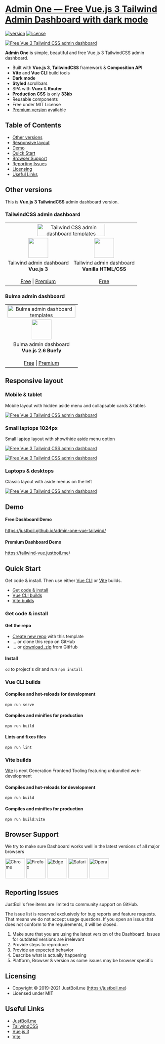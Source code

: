 # [Admin One &mdash; Free Vue.js 3 Tailwind Admin Dashboard with dark mode](https://justboil.me/tailwind-admin-templates/free-vue-dashboard/)

[![version](https://img.shields.io/github/v/release/justboil/admin-one-vue-tailwind?1.3.0)](https://justboil.me/tailwind-admin-templates/free-vue-dashboard/)  [![license](https://img.shields.io/badge/license-MIT-blue.svg)](https://justboil.me/tailwind-admin-templates/free-vue-dashboard/)

[![Free Vue 3 Tailwind CSS admin dashboard](https://justboil.me/images/one-v3/repository-tailwind-vue3-vite.png)](https://justboil.github.io/admin-one-vue-tailwind/)

**Admin One** is simple, beautiful and free Vue.js 3 TailwindCSS admin dashboard.

* Built with **Vue.js 3**, **TailwindCSS** framework & **Composition API** 
* **Vite** and **Vue CLI** build tools
* **Dark mode**
* **Styled** scrollbars
* SPA with **Vuex** & **Router**
* **Production CSS** is only **33kb**
* Reusable components
* Free under MIT License
* [Premium version](https://justboil.me/tailwind-admin-templates/vue-dashboard/) available

## Table of Contents

* [Other versions](#other-versions)
* [Responsive layout](#responsive-layout)
* [Demo](#demo)
* [Quick Start](#quick-start)
* [Browser Support](#browser-support)
* [Reporting Issues](#reporting-issues)
* [Licensing](#licensing)
* [Useful Links](#useful-links)

## Other versions

This is **Vue.js 3 TailwindCSS** admin dashboard version.

### TailwindCSS admin dashboard

<table>
    <tr>
        <td align="center" colspan="2"><a href="https://justboil.me/tailwind-admin-templates/"><img src="https://justboil.me/images/tailwind-gh-logo.png?v=2" width="219" height="40" alt="Tailwind CSS admin dashboard templates"></a></td>
    </tr>
    <tr>
        <td align="center"><a href="https://github.com/justboil/admin-one-vue-tailwind/" title="Free Vue.js 3 Tailwind CSS admin dashboard"><img src="https://justboil.me/svg/vuejs-3.svg" width="64" height="64"></a></td>        
        <td align="center"><a href="https://github.com/justboil/admin-one-tailwind/" title="Free Tailwind CSS admin dashboard HTML"><img src="https://justboil.me/svg/language-html5.svg" width="64" height="64"></a></td>
    </tr>
    <tr>
        <td align="center">Tailwind admin dashboard<br/><b>Vue.js 3</b><br/><br/><a href="https://github.com/justboil/admin-one-vue-tailwind" title="Free Vue.js 3 Tailwind CSS admin dashboard">Free</a> | <a href="https://justboil.me/tailwind-admin-templates/vue-dashboard/" title="Vue.js 3 Tailwind CSS admin dashboard">Premium</a></td>
        <td align="center">Tailwind admin dashboard<br/><b>Vanilla HTML/CSS</b><br/><br/><a href="https://github.com/justboil/admin-one-tailwind" title="Free Tailwind admin dashboard HTML CSS">Free</a></td>
    </tr>
</table>

### Bulma admin dashboard

<table>
    <tr>
        <td align="center" colspan="2"><a href="https://justboil.me/bulma-admin-template/"><img src="https://justboil.me/images/bulma-gh-logo.png" width="219" height="40" alt="Bulma admin dashboard templates"></a></td>
    </tr>
    <tr>
        <td align="center"><a href="https://github.com/vikdiesel/admin-one-vue-bulma-dashboard" title="Free Vue.js 2 Bulma Buefy admin dashboard"><img src="https://justboil.me/svg/vuejs-2.svg" width="64" height="64"></a></td>
    </tr>
    <tr>
        <td align="center">Bulma admin dashboard<br/><b>Vue.js 2.6 Buefy</b><br/><br/><a href="https://github.com/vikdiesel/admin-one-vue-bulma-dashboard" title="Free Bulma Vue.js 2.6 Buefy admin dashboard">Free</a>  | <a href="https://justboil.me/bulma-admin-template/one/" title="Bulma Vue.js 2.6 Buefy admin dashboard">Premium</a></td>
    </tr>
</table>

## Responsive layout

### Mobile & tablet

Mobile layout with hidden aside menu and collapsable cards & tables

[![Free Vue 3 Tailwind CSS admin dashboard](https://justboil.me/images/one-tailwind/repository-preview-m-hi-res.png?v=1.3)](https://justboil.github.io/admin-one-vue-tailwind/)

### Small laptops 1024px

Small laptop layout with show/hide aside menu option

[![Free Vue 3 Tailwind CSS admin dashboard](https://justboil.me/images/one-tailwind/repository-preview-1024.png?v=1.3)](https://justboil.github.io/admin-one-vue-tailwind/)

[![Free Vue 3 Tailwind CSS admin dashboard](https://justboil.me/images/one-tailwind/repository-preview-1024-menu.png?v=1.3)](https://justboil.github.io/admin-one-vue-tailwind/)

### Laptops & desktops

Classic layout with aside menus on the left

[![Free Vue 3 Tailwind CSS admin dashboard](https://justboil.me/images/one-tailwind/repository-preview-no-libs.png?v=1.3)](https://justboil.github.io/admin-one-vue-tailwind/)

## Demo

#### Free Dashboard Demo

https://justboil.github.io/admin-one-vue-tailwind/

#### Premium Dashboard Demo

https://tailwind-vue.justboil.me/

## Quick Start

Get code & install. Then use either [Vue CLI](#vue-cli-builds) or [Vite](#vite-builds) builds.

* [Get code & install](#get-code--install)
* [Vue CLI builds](#vue-cli-builds)
* [Vite builds](#vite-builds)

### Get code & install

#### Get the repo

* [Create new repo](https://github.com/justboil/admin-one-vue-tailwind/generate) with this template
* &hellip; or clone this repo on GitHub
* &hellip; or [download .zip](https://github.com/justboil/admin-one-vue-tailwind/archive/master.zip) from GitHub

#### Install

`cd` to project's dir and run `npm install`

### Vue CLI builds

#### Compiles and hot-reloads for development
```
npm run serve
```

#### Compiles and minifies for production
```
npm run build
```

#### Lints and fixes files
```
npm run lint
```

### Vite builds

[Vite](https://vitejs.dev) is next Generation Frontend Tooling featuring unbundled web-development

#### Compiles and hot-reloads for development
```
npm run build
```

#### Compiles and minifies for production
```
npm run build:vite
```

## Browser Support

We try to make sure Dashboard works well in the latest versions of all major browsers

<img src="https://justboil.me/images/browsers-svg/chrome.svg" width="64" height="64" alt="Chrome"> <img src="https://justboil.me/images/browsers-svg/firefox.svg" width="64" height="64" alt="Firefox"> <img src="https://justboil.me/images/browsers-svg/edge.svg" width="64" height="64" alt="Edge"> <img src="https://justboil.me/images/browsers-svg/safari.svg" width="64" height="64" alt="Safari"> <img src="https://justboil.me/images/browsers-svg/opera.svg" width="64" height="64" alt="Opera">

## Reporting Issues

JustBoil's free items are limited to community support on GitHub.

The issue list is reserved exclusively for bug reports and feature requests. That means we do not accept usage questions. If you open an issue that does not conform to the requirements, it will be closed.

1. Make sure that you are using the latest version of the Dashboard. Issues for outdated versions are irrelevant
2. Provide steps to reproduce
3. Provide an expected behavior
4. Describe what is actually happening
5. Platform, Browser & version as some issues may be browser specific

## Licensing

- Copyright &copy; 2019-2021 JustBoil.me (https://justboil.me)
- Licensed under MIT

## Useful Links

- [JustBoil.me](https://justboil.me/)
- [TailwindCSS](https://tailwindcss.com/)
- [Vue.js 3](https://v3.vuejs.org/)
- [Vite](https://vitejs.dev)
